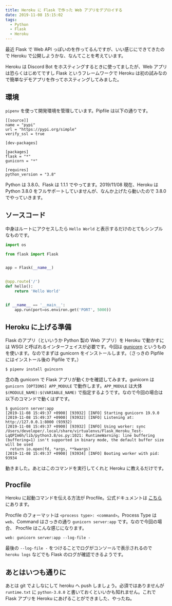 ```yaml
---
title: Heroku に Flask で作った Web アプリをデプロイする
date: 2019-11-08 15:15:02
tags:
  - Python
  - Flask
  - Heroku
---
```

最近 Flask で Web API っぽいのを作ってるんですが、いい感じにできてきたので Heroku で公開しようかな、なんてことを考えています。

Heroku は Discord Bot をホスティングするときに使ってましたが、Web アプリは恐らくはじめてですし Flask というフレームワークで Heroku は初の試みなので簡単なデモアプリを作ってホスティングしてみました。

## 環境

`pipenv` を使って開発環境を管理しています。Pipfile は以下の通りです。

```Pipfile
[[source]]
name = "pypi"
url = "https://pypi.org/simple"
verify_ssl = true

[dev-packages]

[packages]
flask = "*"
gunicorn = "*"

[requires]
python_version = "3.8"
```

Python は 3.8.0、Flask は 1.1.1 でやってます。2019/11/08 現在、Heroku は Python 3.8.0 をフルサポートしていませんが、なんか上げたら動いたので 3.8.0 でやっていきます。

## ソースコード

中身はルートにアクセスしたら `Hello World` と表示するだけのとてもシンプルなものです。

```server.py
import os

from flask import Flask


app = Flask(__name__)


@app.route('/')
def hello():
    return 'Hello World'


if __name__ == '__main__':
    app.run(port=os.environ.get('PORT', 5000))

```

## Heroku に上げる準備

Flask のアプリ（といいうか Python 製の Web アプリ）を Heroku で動かすには WSGI と呼ばれるインターフェイスが必要です。今回は [gunicorn](https://gunicorn.org/) というものを使います。なのでまずは gunicorn をインストールします。（さっきの Pipfile にはインストール後の Pipfile です。）

```console
$ pipenv install guincorn
```

念の為 gunicorn で Flask アプリが動くかを確認してみます。gunicorn は `gunicorn [OPTIONS] APP_MODULE` で動作します。`APP_MODULE` は大体 `$(MODULE_NAME):$(VARIABLE_NAME)` で指定するようです。なので今回の場合は以下のコマンドで動くはずです。

```console
$ gunicorn server:app
[2019-11-08 15:49:37 +0900] [93932] [INFO] Starting gunicorn 19.9.0
[2019-11-08 15:49:37 +0900] [93932] [INFO] Listening at: http://127.0.0.1:8000 (93932)
[2019-11-08 15:49:37 +0900] [93932] [INFO] Using worker: sync
/Users/developer/.local/share/virtualenvs/Flask_Heroku_Test-LqQPIm6h/lib/python3.8/os.py:1021: RuntimeWarning: line buffering (buffering=1) isn't supported in binary mode, the default buffer size will be used
  return io.open(fd, *args, **kwargs)
[2019-11-08 15:49:37 +0900] [93934] [INFO] Booting worker with pid: 93934
```

動きました。あとはこのコマンドを実行してくれと Heroku に教えるだけです。

## Procfile

Heroku に起動コマンドを伝える方法が Procfile。公式ドキュメントは [こちら](https://devcenter.heroku.com/articles/procfile) にあります。

Procfile のフォーマットは `<process type>: <command>`。Process Type は `web`、Command はさっきの通り `gunicorn server:app` です。なので今回の場合、 Procfile はこんな感じになります。

```
web: gunicorn server:app --log-file -
```

最後の `--log-file -` をつけることでログがコンソールで表示されるので `heroku logs` などでも Flask のログが確認できるようです。

## あとはいつも通りに

あとは git でよしなにして heroku へ push しましょう。必須ではありませんが `runtime.txt` に `python-3.8.0` と書いておくといいかも知れません。これで Flask アプリを Heroku にあげることができました、やったね。
